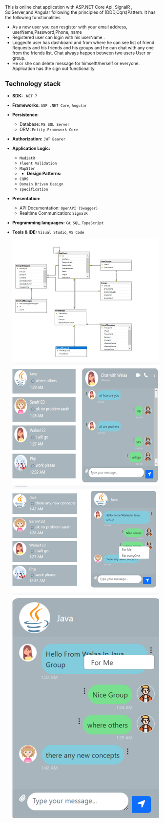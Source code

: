 This is online chat application with ASP.NET Core Api, SignalR , SqlServer,and Angular following the principles of (DDD,Cqrs)Pattern. It has the following functionalities

* As a new user you can resgister with your email address, userName,Password,Phone, name 
* Registered user can login with his userName .
* LoggedIn user has dashboard and from where he can see list of friend Requests and his friends and his groups and he can chat with any one from the friends list. Chat always happen between two users
User or group.
* He or she can delete message  for himselft/herself or everyone.
Application has the sign out functionality.
## Technology stack

- **SDK:** `.NET 7`
- **Frameworks:** `ASP .NET Core`, `Angular`
- **Persistence:**
    - Database: `MS SQL Server`
    - ORM: `Entity Framework Core`
- **Authorization:** `JWT Bearer`
- **Application Logic:**
    - `MediatR`
    - `Fluent Validation`
    - `MapSter`
    - - **Design Patterns:**
    - `CQRS`
    - `Domain Driven Design`
    - `specification`
- **Presentation:**
    - API Documentation: `OpenAPI (Swagger)`
    - Realtime Communication: `SignalR`
- **Programming languages:** `C#`, `SQL`, `TypeScript`
- **Tools & IDE:** `Visual Studio`, `VS Code`

  ![Chat App](/Images/digramgit.png)   ![Chat App](/Images/walaachatgit.png)
   ![Chat App](/Images/java1git.png)
  ![Chat App](/Images/java2git.png)

